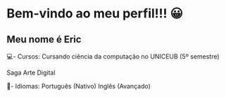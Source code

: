 # Bem-vindo ao meu perfil!!! 😀
## Meu nome é Eric

💻- Cursos:
  Cursando ciência da computação no UNICEUB (5º semestre)
  
  Saga Arte Digital
  
🦜- Idiomas:
  Português (Nativo)
  Inglês (Avançado)
  
